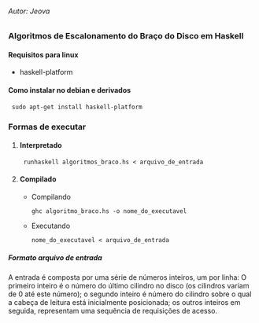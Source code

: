 ###### Autor: Jeova

### Algoritmos de Escalonamento do Braço do Disco em Haskell

#### Requisitos para linux

- haskell-platform

#### Como instalar no debian e derivados

``` sudo apt-get install haskell-platform```

### Formas de executar

1. #### Interpretado

   ``` runhaskell algoritmos_braco.hs < arquivo_de_entrada```

2. #### Compilado

   - Compilando

     ```ghc algoritmo_braco.hs -o nome_do_executavel```

   - Executando

     ```nome_do_executavel < arquivo_de_entrada```

##### Formato arquivo de entrada

A entrada é composta por uma série de números inteiros, um por linha:
O primeiro inteiro é o número do último cilindro no disco (os cilindros variam de 0 até este número); o segundo inteiro é número do cilindro sobre o qual a cabeça de leitura está inicialmente posicionada; os outros inteiros em seguida, representam uma sequência de requisições de acesso.
